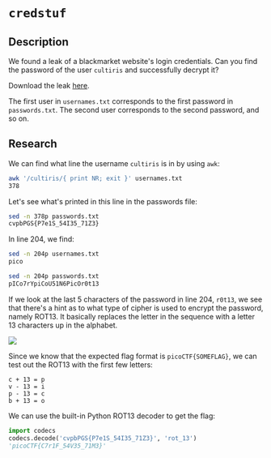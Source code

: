 # `credstuf`

## Description

We found a leak of a blackmarket website's login credentials. 
Can you find the password of the user `cultiris` and successfully decrypt it?

Download the leak [here](https://artifacts.picoctf.net/c/534/leak.tar).

The first user in `usernames.txt` corresponds to the first password in `passwords.txt`. The second user corresponds to the second password, and so on.


## Research

We can find what line the username `cultiris` is in by using `awk`:

```bash
awk '/cultiris/{ print NR; exit }' usernames.txt
378
```

Let's see what's printed in this line in the passwords file:

```bash
sed -n 378p passwords.txt
cvpbPGS{P7e1S_54I35_71Z3}
```

In line 204, we find:

```bash
sed -n 204p usernames.txt
pico

sed -n 204p passwords.txt
pICo7rYpiCoU51N6PicOr0t13
```

If we look at the last 5 characters of the password in line 204, `r0t13`, we see that there's a hint as to what type of cipher is used to encrypt the password, namely ROT13. It basically replaces the letter in the sequence with a letter 13 characters up in the alphabet.

![](https://upload.wikimedia.org/wikipedia/commons/2/2a/ROT13.png)

Since we know that the expected flag format is `picoCTF{SOMEFLAG}`, we can test out the ROT13 with the first few letters:

```
c + 13 = p
v - 13 = i
p - 13 = c
b + 13 = o
```

We can use the built-in Python ROT13 decoder to get the flag:

```python
import codecs
codecs.decode('cvpbPGS{P7e1S_54I35_71Z3}', 'rot_13')
'picoCTF{C7r1F_54V35_71M3}'
```